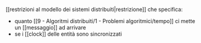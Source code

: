 [[restrizioni al modello dei sistemi distribuiti|restrizione]] che specifica:
- quanto [[9 - Algoritmi distribuiti/1 - Problemi algoritmici/tempo]] ci mette un [[messaggio]] ad arrivare
- se i [[clock]] delle entità sono sincronizzati
